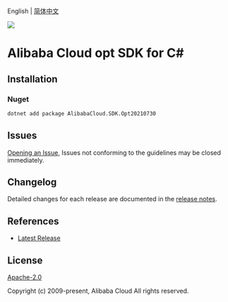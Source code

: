 English | [简体中文](README-CN.md)

![](https://aliyunsdk-pages.alicdn.com/icons/AlibabaCloud.svg)

# Alibaba Cloud opt SDK for C#

## Installation

### Nuget

```bash
dotnet add package AlibabaCloud.SDK.Opt20210730
```

## Issues

[Opening an Issue](https://github.com/aliyun/alibabacloud-csharp-sdk/issues/new), Issues not conforming to the guidelines may be closed immediately.

## Changelog

Detailed changes for each release are documented in the [release notes](./ChangeLog.md).

## References

* [Latest Release](https://github.com/aliyun/alibabacloud-csharp-sdk/)

## License

[Apache-2.0](http://www.apache.org/licenses/LICENSE-2.0)

Copyright (c) 2009-present, Alibaba Cloud All rights reserved.
